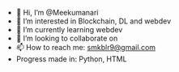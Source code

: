 - 👋 Hi, I’m @Meekumanari
- 👀 I’m interested in Blockchain, DL and webdev
- 🌱 I’m currently learning webdev
- 💞️ I’m looking to collaborate on 
- 📫 How to reach me: smkblr9@gmail.com 
- Progress made in: Python, HTML
<!---
Meekumanari/Meekumanari is a ✨ special ✨ repository because its `README.md` (this file) appears on your GitHub profile.
You can click the Preview link to take a look at your changes.
--->
